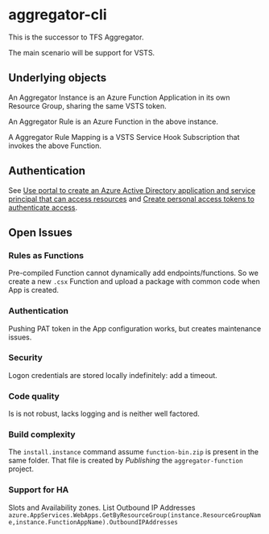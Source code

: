 # aggregator-cli

This is the successor to TFS Aggregator.

The main scenario will be support for VSTS.

## Underlying objects

An Aggregator Instance is an Azure Function Application in its own Resource Group,
sharing the same VSTS token.

An Aggregator Rule is an Azure Function in the above instance.

A Aggregator Rule Mapping is a VSTS Service Hook Subscription that invokes the above Function.

## Authentication

See [Use portal to create an Azure Active Directory application and service principal that can access resources](https://docs.microsoft.com/en-us/azure/azure-resource-manager/resource-group-create-service-principal-portal) and [Create personal access tokens to authenticate access](https://docs.microsoft.com/en-us/vsts/git/_shared/personal-access-tokens?view=vsts).


## Open Issues

### Rules as Functions
Pre-compiled Function cannot dynamically add endpoints/functions.
So we create a new `.csx` Function and upload a package with common code when App is created.

### Authentication
Pushing PAT token in the App configuration works, but creates maintenance issues.

### Security
Logon credentials are stored locally indefinitely: add a timeout.

### Code quality
Is is not robust, lacks logging and is neither well factored.

### Build complexity
The `install.instance` command assume `function-bin.zip` is present in the same folder.
That file is created by _Publishing_ the `aggregator-function` project.

### Support for HA
Slots and Availability zones.
List Outbound IP Addresses `azure.AppServices.WebApps.GetByResourceGroup(instance.ResourceGroupName,instance.FunctionAppName).OutboundIPAddresses`
